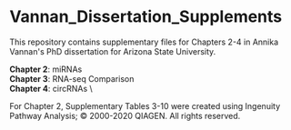 # Vannan_Dissertation_Supplements
This repository contains supplementary files for Chapters 2-4 in Annika Vannan's PhD dissertation for Arizona State University.

**Chapter 2**: miRNAs \
**Chapter 3**: RNA-seq Comparison \
**Chapter 4**: circRNAs \

For Chapter 2, Supplementary Tables 3-10 were created using Ingenuity Pathway Analysis; © 2000-2020 QIAGEN. All rights reserved.
